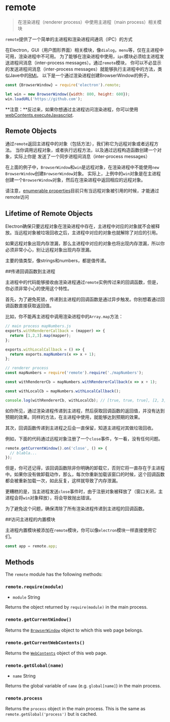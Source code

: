 # remote

> 在渲染进程（renderer process）中使用主进程（main process）相关模块

`remote`提供了一个简单的主进程和渲染进程间通讯（IPC）的方式

在Electron，GUI（用户图形界面）相关模块，像`dialog`，`menu`等，仅在主进程中可用，渲染进程中不可用。
为了能够在渲染进程中使用，`ipc`模块必须给主进程发送进程间消息（inter-process messages）。通过`remote`模块，
你可以不必显示的发送进程间消息（inter-process messages）就能够执行主进程中的方法，类似Jave中的[RMI][rmi]。
以下是一个通过渲染进程创建BrowserWindow的例子。


```javascript
const {BrowserWindow} = require('electron').remote;

let win = new BrowserWindow({width: 800, height: 600});
win.loadURL('https://github.com');
```

**注意：**反过来，如果你想通过主进程访问渲染进程，你可以使用[webContents.executeJavascript](web-contents.md#webcontentsexecutejavascriptcode-usergesture).

## Remote Objects

通过`remote`返回主进程中的对象（包括方法），我们称它为远程对象或者远程方法。
当你调用远程对象，或者执行远程方法，以及通过远程构造函数创建一个对象，实际上你是
发送了一个同步进程间消息（inter-process messages）

在上面的例子中，`BrowserWindow`和`win`是远程对象，在渲染进程中不能使用`new BrowserWindow`创建`BrowserWindow`对象。
实际上，上例中的`win`对象是在主进程创建一个`BrowserWindow`对象，然后在渲染进程中返回相应的远程对象。

请注意，[enumerable properties](https://developer.mozilla.org/en-US/docs/Web/JavaScript/Enumerability_and_ownership_of_properties)目前只有当远程对象被引用的时候，才能通过remote访问

## Lifetime of Remote Objects

Electron确保只要远程对象在渲染进程中存在，主进程中对应的对象就不会被释放。当远程对象被垃圾回收之后，主进程中对应的对象也就解除了对应的引用。

如果远程对象出现内存泄漏，那么主进程中对应的对象也将出现内存泄漏，所以你必须非常小心，别让远程对象出现内存泄漏。

主要的值类型，像strings和numbers，都是值传递。


##传递回调函数到主进程

主进程中的代码能够接收由渲染进程通过`remote`实例传过来的回调函数，但是，你必须非常小心的使用这个特性。

首先，为了避免死锁，传递到主进程的回调函数是通过异步触发。你别想着通过回调函数直接获取返回值。

比如，你不能再主进程中调用渲染进程中的`Array.map`方法：

```javascript
// main process mapNumbers.js
exports.withRendererCallback = (mapper) => {
  return [1,2,3].map(mapper);
};

exports.withLocalCallback = () => {
  return exports.mapNumbers(x => x + 1);
};
```

```javascript
// renderer process
const mapNumbers = require('remote').require('./mapNumbers');

const withRendererCb = mapNumbers.withRendererCallback(x => x + 1);

const withLocalCb = mapNumbers.withLocalCallback();

console.log(withRendererCb, withLocalCb); // [true, true, true], [2, 3, 4]
```

如你所见，通过渲染进程传递到主进程，然后获取回调函数的返回值，并没有达到预期的效果。同样的方法，在主进程中使用，就能够达到预期的效果。

其次，回调函数传递到主进程之后会一直保留，知道主进程对其做垃圾回收。

例如，下面的代码通过远程对象注册了一个`close`事件，乍一看，没有任何问题。


```javascript
remote.getCurrentWindow().on('close', () => {
  // blabla...
});
```
但是，你可还记得，该回调函数除非你明确的卸载它，否则它将一直存在于主进程中。如果你没有做卸载动作，那么，每次你重新加载该窗口的时候，这个回调函数都会被重新加载一次，如此反复，这样就导致了内存泄漏。

更糟糕的是，当主进程发送`close`事件时，由于注册对象被释放了（窗口关闭，主进程会将`win`对象释放），将会导致抛出错误。

为了避免这个问题，确保清除了所有渲染进程传递到主进程的回调函数。


##访问主进程的内置模块

主进程内置模块被添加在`remote`模块，你可以像`electron`模块一样直接使用它们。

```javascript
const app = remote.app;
```

## Methods

The `remote` module has the following methods:

### `remote.require(module)`

* `module` String

Returns the object returned by `require(module)` in the main process.

### `remote.getCurrentWindow()`

Returns the [`BrowserWindow`](browser-window.md) object to which this web page
belongs.

### `remote.getCurrentWebContents()`

Returns the [`WebContents`](web-contents.md) object of this web page.

### `remote.getGlobal(name)`

* `name` String

Returns the global variable of `name` (e.g. `global[name]`) in the main
process.

### `remote.process`

Returns the `process` object in the main process. This is the same as
`remote.getGlobal('process')` but is cached.

[rmi]: http://en.wikipedia.org/wiki/Java_remote_method_invocation
